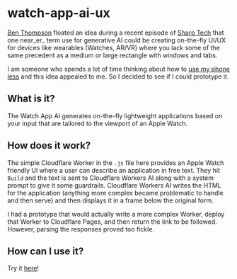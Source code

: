 # watch-app-ai-ux

[Ben Thompson](https://x.com/benthompson) floated an idea during a recent episode of [Sharp Tech](https://sharptech.fm/member) that one near_er_ term use for generative AI could be creating on-the-fly UI/UX for devices like wearables (Watches, AR/VR) where you lack some of the same precedent as a medium or large rectangle with windows and tabs.

I am someone who spends a lot of time thinking about how to [use my phone less](https://blog.samrhea.com/posts/2024/phone-hour/) and this idea appealed to me. So I decided to see if I could prototype it.

## What is it?

The Watch App AI generates on-the-fly lightweight applications based on your input that are tailored to the viewport of an Apple Watch.

## How does it work?

The simple Cloudflare Worker in the `.js` file here provides an Apple Watch friendly UI where a user can describe an application in free text. They hit `Build` and the text is sent to Cloudflare Workers AI along with a system prompt to give it some guardrails. Cloudflare Workers AI writes the HTML for the application (anything more complex became problematic to handle and then serve) and then displays it in a frame below the original form.

I had a prototype that would actually write a more complex Worker, deploy that Worker to Cloudflare Pages, and then return the link to be followed. However, parsing the responses proved too fickle.

## How can I use it?

Try it [here](https://ai-watch-apps.samrhea.workers.dev/)!

